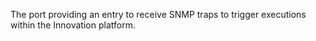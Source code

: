 The port providing an entry to receive SNMP traps to trigger executions within the Innovation platform.